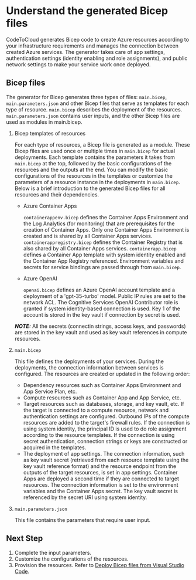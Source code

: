 # Understand the generated Bicep files

CodeToCloud generates Bicep code to create Azure resources according to your infrastructure requirements and manages the connection between created Azure services. The generator takes care of app settings, authentication settings (identity enabling and role assignments), and public network settings to make your service work once deployed.

## Bicep files

The generator for Bicep generates three types of files: `main.bicep`, `main.parameters.json` and other Bicep files that serve as templates for each type of resource. `main.bicep` describes the deployment of the resources. `main.parameters.json` contains user inputs, and the other Bicep files are used as modules in main.bicep.

1. Bicep templates of resources

    For each type of resources, a Bicep file is generated as a module. These Bicep files are used once or multiple times in `main.bicep` for actual deployments. Each template contains the parameters it takes from `main.bicep` at the top, followed by the basic configurations of the resources and the outputs at the end. You can modify the basic configurations of the resources in the templates or customize the parameters of a resource instance in the deployments in `main.bicep`. Below is a brief introduction to the generated Bicep files for all resources and their dependencies.

    - Azure Container Apps

        `containerappenv.bicep` defines the Container Apps Environment and the Log Analytics (for monitoring) that are prerequisites for the creation of Container Apps. Only one Container Apps Environment is created and is shared by all Container Apps services.
        `containerappregistry.bicep` defines the Container Registry that is also shared by all Container Apps services.
        `containerapp.bicep` defines a Container App template with system identity enabled and the Container App Registry referenced. Environment variables and secrets for service bindings are passed through from `main.bicep`.

    - Azure OpenAI

        `openai.bicep` defines an Azure OpenAI account template and a deployment of a 'gpt-35-turbo' model. Public IP rules are set to the network ACL. The Cognitive Services OpenAI Contributor role is granted if system identity-based connection is used. Key 1 of the account is stored in the key vault if connection by secret is used.

    **_NOTE:_** All the secrets (connectin strings, access keys, and passwords) are stored in the key vault and used as key vault references in compute resources.

1. `main.bicep`

    This file defines the deployments of your services. During the deployments, the connection information between services is configured. The resources are created or updated in the following order:

    - Dependency resources such as Container Apps Environment and App Service Plan, etc.
    - Compute resources such as Container App and App Service, etc.
    - Target resources such as databases, storage, and key vault, etc. If the target is connected to a compute resource, network and authentication settings are configured. Outbound IPs of the compute resources are added to the target's firewall rules. If the connection is using system identity, the principal ID is used to do role assignment according to the resource templates. If the connection is using secret authentication, connection strings or keys are constructed or acquired in the templates.
    - The deployment of app settings. The connection information, such as key vault secret (retrieved from each resource template using the key vault reference format) and the resource endpoint from the outputs of the target resources, is set in app settings. Container Apps are deployed a second time if they are connected to target resources. The connection information is set to the environment variables and the Container Apps secret. The key vault secret is referenced by the secret URI using system identity.

1. `main.parameters.json`

    This file contains the parameters that require user input.

## Next Step

1. Complete the input parameters.
1. Customize the configurations of the resources.
1. Provision the resources. Refer to [Deploy Bicep files from Visual Studio Code](https://learn.microsoft.com/en-us/azure/azure-resource-manager/bicep/deploy-vscode).

